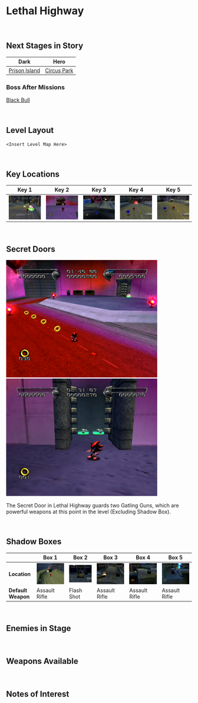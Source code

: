 # Lethal Highway

<br />

## Next Stages in Story
|Dark|Hero|
|--|--|
|[Prison Island](../PrisonIsland)|[Circus Park](../CircusPark)|

### Boss After Missions
[Black Bull](../Bosses/BlackBull)

<br />

## Level Layout
```
<Insert Level Map Here>
```

<br />

## Key Locations
|Key 1|Key 2|Key 3|Key 4|Key 5|
|--|--|--|--|--|
|[ ![](../img/LethalHighway/LethalHighway-Key1.png) ](../img/LethalHighway/LethalHighway-Key1.png)|[ ![](../img/LethalHighway/LethalHighway-Key2.png) ](../img/LethalHighway/LethalHighway-Key2.png)|[ ![](../img/LethalHighway/LethalHighway-Key3.png) ](../img/LethalHighway/LethalHighway-Key3.png)|[ ![](../img/LethalHighway/LethalHighway-Key4.png) ](../img/LethalHighway/LethalHighway-Key4.png)|[ ![](../img/LethalHighway/LethalHighway-Key5.png) ](../img/LethalHighway/LethalHighway-Key5.png)|

<br />

## Secret Doors
<!--Working space is 830 pixels. Need some extra pixels for spacing.-->
<p>
	<a href="../img/LethalHighway/LethalHighway-SecretDoor.png"><img src="../img/LethalHighway/LethalHighway-SecretDoor.png" width="410" /></a>
	<a href="../img/LethalHighway/LethalHighway-SecretDoorItems.png"><img src="../img/LethalHighway/LethalHighway-SecretDoorItems.png" width="410" /></a>
</p>

The Secret Door in Lethal Highway guards two Gatling Guns, which are powerful weapons at this point in the level (Excluding Shadow Box).

<br />


## Shadow Boxes
| |Box 1|Box 2|Box 3|Box 4|Box 5|
|-|-|-|-|-|-|
|__Location__|[ ![](../img/LethalHighway/LethalHighway-SpecialWeaponsContainer1.png) ](../img/LethalHighway/LethalHighway-SpecialWeaponsContainer1.png)|[ ![](../img/LethalHighway/LethalHighway-SpecialWeaponsContainer2.png) ](../img/LethalHighway/LethalHighway-SpecialWeaponsContainer2.png)|[ ![](../img/LethalHighway/LethalHighway-SpecialWeaponsContainer3.png) ](../img/LethalHighway/LethalHighway-SpecialWeaponsContainer3.png)|[ ![](../img/LethalHighway/LethalHighway-SpecialWeaponsContainer4.png) ](../img/LethalHighway/LethalHighway-SpecialWeaponsContainer4.png)|[ ![](../img/LethalHighway/LethalHighway-SpecialWeaponsContainer5.png) ](../img/LethalHighway/LethalHighway-SpecialWeaponsContainer5.png)|
|__Default Weapon__|Assault Rifle|Flash Shot|Assault Rifle|Assault Rifle|Assault Rifle|

<br />

## Enemies in Stage

<br />

## Weapons Available

<br />

## Notes of Interest

<br />